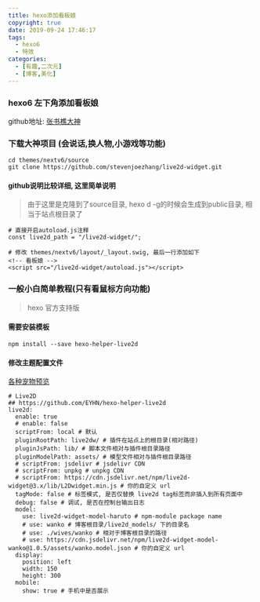 ```yaml
---
title: hexo添加看板娘
copyright: true
date: 2019-09-24 17:46:17
tags:
  - hexo6
  - 特效
categories:
  - [有趣,二次元]
  - [博客,美化]
---
```


### hexo6 左下角添加看板娘
<!--more-->

github地址: [张书樵大神](https://github.com/stevenjoezhang/live2d-widget)

### 下载大神项目 (会说话,换人物,小游戏等功能)
```
cd themes/nextv6/source
git clone https://github.com/stevenjoezhang/live2d-widget.git
```

#### github说明比较详细, 这里简单说明
> 由于这里是克隆到了source目录, hexo d -g的时候会生成到public目录, 相当于站点根目录了
```
# 直接开启autoload.js注释
const live2d_path = "/live2d-widget/";

# 修改 themes/nextv6/layout/_layout.swig, 最后一行添加如下
<!-- 看板娘 -->
<script src="/live2d-widget/autoload.js"></script>
```


### 一般小白简单教程(只有看鼠标方向功能)

> hexo 官方支持版
#### 需要安装模板
```
npm install --save hexo-helper-live2d
```

#### 修改主题配置文件
[各种宠物预览](https://blog.csdn.net/wang_123_zy/article/details/87181892#live2dwidgetmodelchitose_12)
```
# Live2D
## https://github.com/EYHN/hexo-helper-live2d
live2d:
  enable: true
  # enable: false
  scriptFrom: local # 默认
  pluginRootPath: live2dw/ # 插件在站点上的根目录(相对路径)
  pluginJsPath: lib/ # 脚本文件相对与插件根目录路径
  pluginModelPath: assets/ # 模型文件相对与插件根目录路径
  # scriptFrom: jsdelivr # jsdelivr CDN
  # scriptFrom: unpkg # unpkg CDN
  # scriptFrom: https://cdn.jsdelivr.net/npm/live2d-widget@3.x/lib/L2Dwidget.min.js # 你的自定义 url
  tagMode: false # 标签模式, 是否仅替换 live2d tag标签而非插入到所有页面中
  debug: false # 调试, 是否在控制台输出日志
  model:
    use: live2d-widget-model-haruto # npm-module package name
    # use: wanko # 博客根目录/live2d_models/ 下的目录名
    # use: ./wives/wanko # 相对于博客根目录的路径
    # use: https://cdn.jsdelivr.net/npm/live2d-widget-model-wanko@1.0.5/assets/wanko.model.json # 你的自定义 url
  display:
    position: left
    width: 150
    height: 300
  mobile:
    show: true # 手机中是否展示
```
